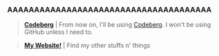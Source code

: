 ### AAAAAAAAAAAAAAAAAAAAAAAAAAAAAAAAAAAAAA

<!--
**Freeplayg/Freeplayg** is a ✨ _special_ ✨ repository because its `README.md` (this file) appears on your GitHub profile.

Here are some ideas to get you started:

- 🔭 I’m currently working on ...
- 🌱 I’m currently learning ...
- 👯 I’m looking to collaborate on ...
- 🤔 I’m looking for help with ...
- 💬 Ask me about ...
- 📫 How to reach me: ...
- 😄 Pronouns: ...
- ⚡ Fun fact: ...
-->

> [**Codeberg**](https://codeberg.org/freeplay) | From now on, I'll be using [Codeberg](https://codeberg.org/freeplay). I won't be using GitHub unless I need to.

> [**My Website!**](https://freeplay.codeberg.page/) | Find my other stuffs n' things
